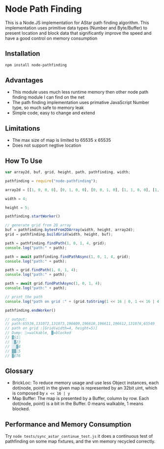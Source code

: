 # Node Path Finding

This is a Node.JS implementation for AStar path finding algorithm.
This implementation uses primitive data types (Number and Byte/Buffer) to present location and block data that significantly improve the speed and have a good control on memory consumption

## Installation

```bash
npm install node-pathfinding
```

## Advantages
- This module uses much less runtime memory then other node path finding module I can find on the net
- The path finding implementation uses primative JavaScript Number type, so much safe to memory leak
- Simple code, easy to change and extend

## Limitations
- The max size of map is limited to 65535 x 65535
- Does not support negtive location

## How To Use

```javascript
var array2d, buf, grid, height, path, pathfinding, width;

pathfinding = require("node-pathfinding");

array2d = [[1, 0, 0, 0], [0, 1, 0, 0], [0, 0, 1, 0], [1, 1, 0, 0], [1, 0, 0, 0]];

width = 4;

height = 5;

pathfinding.startWorker()

// generate grid from 2D array
buf = pathfinding.bytesFrom2DArray(width, height, array2d);
grid = pathfinding.buildGrid(width, height, buf);

path = pathfinding.findPath(1, 0, 1, 4, grid);
console.log("path:" + path);

path = await pathfinding.findPathAsync(1, 0, 1, 4, grid);
console.log("path:" + path);

path = grid.findPath(1, 0, 1, 4);
console.log("path:" + path);

path = await grid.findPathAsync(1, 0, 1, 4);
console.log("path:" + path);

// print the path
console.log("path on grid :" + (grid.toString(1 << 16 | 0, 1 << 16 | 4, path)));

pathfinding.endWorker()

// output:
// path:65536,131072,131073,196609,196610,196611,196612,131076,65540
// path on grid :[Grid(width=4, height=5)]
// Dump: ░=walkable, ▓=blocked
// ▓S1░
// ░▓23
// ░░▓4
// ▓▓░5
// ▓E76

```

## Glossary
- BrickLoc: To reduce memory usage and use less Object instances, each dot(node, point) in the given map is represented by an 32bit uint, which is composed by ` x << 16 | y `
- Map Buffer: The map is presented by a Buffer, column by row. Each dot(node, point) is a bit in the Buffer. 0 means walkable, 1 means blocked.

## Performance and Memory Consumption

Try ```node tests/sync_astar_continue_test.js```
it does a continuous test of pathfinding on some map fixtures, and the vm memory recycled correctly.



